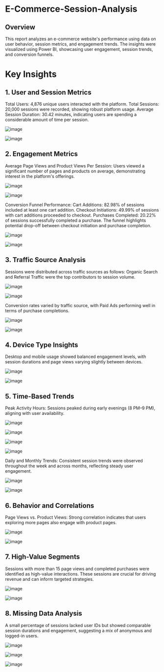 # E-Commerce-Session-Analysis
## Overview
This report analyzes an e-commerce website's performance using data on user behavior, session metrics, and engagement trends. The insights were visualized using Power BI, showcasing user engagement, session trends, and conversion funnels.

# Key Insights
## 1. User and Session Metrics
Total Users: 4,876 unique users interacted with the platform.
Total Sessions: 20,000 sessions were recorded, showing robust platform usage.
Average Session Duration: 30.42 minutes, indicating users are spending a considerable amount of time per session.

![image](https://github.com/user-attachments/assets/a0d94ed1-2c05-4ef6-9292-bb4c9e070511)

![image](https://github.com/user-attachments/assets/7581a499-b297-4039-9514-51c3fa7962ca)

## 2. Engagement Metrics
Average Page Views and Product Views Per Session:
Users viewed a significant number of pages and products on average, demonstrating interest in the platform's offerings.

![image](https://github.com/user-attachments/assets/dc718f8e-1698-47ee-bb82-e2972e640d41)

![image](https://github.com/user-attachments/assets/dd007134-0da3-4a3e-958d-ba847de74e47)

Conversion Funnel Performance:
Cart Additions: 82.98% of sessions included at least one cart addition.
Checkout Initiations: 49.99% of sessions with cart additions proceeded to checkout.
Purchases Completed: 20.22% of sessions successfully completed a purchase.
The funnel highlights potential drop-off between checkout initiation and purchase completion.

![image](https://github.com/user-attachments/assets/27a00615-3458-4aa2-a708-45c8e27c2b26)

![image](https://github.com/user-attachments/assets/d719dfa1-35c7-44ce-98b9-2a708dd32136)

## 3. Traffic Source Analysis
Sessions were distributed across traffic sources as follows:
Organic Search and Referral Traffic were the top contributors to session volume.

![image](https://github.com/user-attachments/assets/4e84cf02-3a54-4e55-a1e4-c156dbb110f3)

![image](https://github.com/user-attachments/assets/4b280620-5f7c-46b8-97a4-d9f09cc373f5)


Conversion rates varied by traffic source, with Paid Ads performing well in terms of purchase completions.

![image](https://github.com/user-attachments/assets/0f69cf9c-eec8-4dea-bcb5-e0bc7bd4fd1b)

![image](https://github.com/user-attachments/assets/727a88a6-e3be-4f7b-beae-aca651ff357f)

## 4. Device Type Insights
Desktop and mobile usage showed balanced engagement levels, with session durations and page views varying slightly between devices.

![image](https://github.com/user-attachments/assets/3caeba3f-3d81-4639-bfb3-10e54cf14670)

![image](https://github.com/user-attachments/assets/79c8884d-64be-4ab6-88bd-c8640cce452b)


## 5. Time-Based Trends
Peak Activity Hours: Sessions peaked during early evenings (8 PM–9 PM), aligning with user availability.

![image](https://github.com/user-attachments/assets/ceaeb33a-aac4-47b5-9c0e-943d3a112b90)

![image](https://github.com/user-attachments/assets/d318fe4e-e0e6-407e-8f20-548dee4cfc26)

![image](https://github.com/user-attachments/assets/23d9b202-a803-4c05-900b-c21467216527)

![image](https://github.com/user-attachments/assets/bb44ff76-3025-4f78-a6bc-329b1dc097db)

Daily and Monthly Trends: Consistent session trends were observed throughout the week and across months, reflecting steady user engagement.

![image](https://github.com/user-attachments/assets/f3b2f998-b145-4e40-b118-83bd06ce3b53)

![image](https://github.com/user-attachments/assets/925a31a2-7fb5-4a07-a93b-56b59f417dcd)

## 6. Behavior and Correlations
Page Views vs. Product Views: Strong correlation indicates that users exploring more pages also engage with product pages.

![image](https://github.com/user-attachments/assets/4e5d1490-4c7f-4b97-89eb-099d01a9993c)

![image](https://github.com/user-attachments/assets/9a9f8f44-29d7-49e0-aa9c-d98f0b7d7836)

## 7. High-Value Segments
Sessions with more than 15 page views and completed purchases were identified as high-value interactions. These sessions are crucial for driving revenue and can inform targeted strategies.

![image](https://github.com/user-attachments/assets/3d40e5aa-8b8c-4e12-8a13-bda65f29d0db)

![image](https://github.com/user-attachments/assets/449c8a4c-ce01-4714-a2e9-4cf5608d19da)

## 8. Missing Data Analysis
A small percentage of sessions lacked user IDs but showed comparable session durations and engagement, suggesting a mix of anonymous and logged-in users.

![image](https://github.com/user-attachments/assets/7c6b8644-23ea-4690-ac4c-221f54a990f3)

![image](https://github.com/user-attachments/assets/a0a8469d-2fde-4774-a674-4ed5fab22b96)


![image](https://github.com/user-attachments/assets/6571f2f2-4f45-49bf-9b75-e3fca24e810f)
